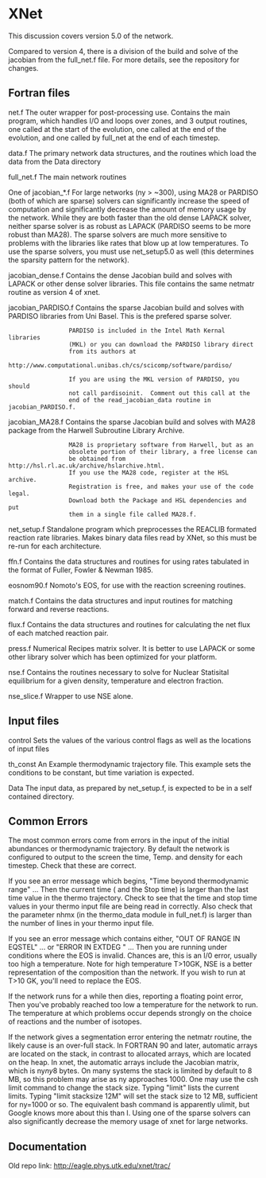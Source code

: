 XNet
============

This discussion covers version 5.0 of the network.

Compared to version 4, there is a division of the build and solve of the
jacobian from the full_net.f file.  For more details, see the repository
for changes.

## Fortran files

net.f                The outer wrapper for post-processing use.
                     Contains the main program, which handles I/O and loops
                     over zones, and 3 output routines, one called at the
                     start of the evolution, one called at the end of the
                     evolution, and one called by full_net at the end of
                     each timestep.

data.f 	             The primary network data structures, and the routines
                     which load the data from the Data directory

full_net.f           The main network routines

One of jacobian_*.f  For large networks (ny > ~300), using MA28 or PARDISO
                     (both of which are sparse) solvers can significantly
                     increase the speed of computation and significantly
                     decrease the amount of memory usage by the network.
                     While they are both faster than the old dense LAPACK
                     solver, neither sparse solver is as robust as LAPACK
                     (PARDISO seems to be more robust than MA28).  The sparse
                     solvers  are much more sensitive to problems with the
                     libraries like rates that blow up at low temperatures.
                     To use the sparse solvers,  you must use net_setup5.0
                     as well (this determines the sparsity pattern for the
                     network).

jacobian_dense.f     Contains the dense Jacobian build and solves with LAPACK
                     or other dense solver libraries.  This file contains the
                     same netmatr routine as version 4 of xnet.

jacobian_PARDISO.f   Contains the sparse Jacobian build and solves with
                     PARDISO libraries from Uni Basel.  This is the
                     prefered sparse solver.

                     PARDISO is included in the Intel Math Kernal libraries
                     (MKL) or you can download the PARDISO library direct
                     from its authors at
                     http://www.computational.unibas.ch/cs/scicomp/software/pardiso/

                     If you are using the MKL version of PARDISO, you should
                     not call pardisoinit.  Comment out this call at the
                     end of the read_jacobian_data routine in jacobian_PARDISO.f.

jacobian_MA28.f      Contains the sparse Jacobian build and solves with MA28
                     package from the Harwell Subroutine Library Archive.

                     MA28 is proprietary software from Harwell, but as an
                     obsolete portion of their library, a free license can
                     be obtained from http://hsl.rl.ac.uk/archive/hslarchive.html.
                     If you use the MA28 code, register at the HSL archive.
                     Registration is free, and makes your use of the code legal.
                     Download both the Package and HSL dependencies and put
                     them in a single file called MA28.f.

net_setup.f          Standalone program which preprocesses the REACLIB formated
                     reaction rate libraries.  Makes binary data files read by XNet,
                     so this must be re-run for each architecture.

ffn.f               Contains the data structures and routines for using rates
                    tabulated in the format of Fuller, Fowler & Newman 1985.

eosnom90.f          Nomoto's EOS, for use with the reaction screening routines.

match.f	            Contains the data structures and input routines for
                    matching forward and reverse reactions.

flux.f              Contains the data structures and routines for calculating
                    the net flux of each matched reaction pair.

press.f             Numerical Recipes matrix solver.  It is better to use
                    LAPACK or some other library solver which has been
                    optimized for your platform.

nse.f               Contains the routines necessary to solve for Nuclear
                    Statisital equilibrium for a given density, temperature
                    and electron fraction.

nse_slice.f         Wrapper to use NSE alone.

Input files
-----------
control            Sets the values of the various control flags as well as
                   the locations of input files

th_const           An Example thermodynamic trajectory file.  This example
                   sets the conditions to be constant, but time variation
                   is expected.

Data               The input data, as prepared by net_setup.f, is expected
                   to be in a self contained directory.

## Common Errors

The most common errors come from errors in the input of the initial
abundances or thermodynamic trajectory.  By default the network is
configured to output to the screen the time, Temp. and density for each
timestep.  Check that these are correct.

If you see an error message which begins,
"Time beyond thermodynamic range" ...
Then the current time ( and the Stop time) is larger than the last time value
in the thermo trajectory.  Check to see that the time and stop time values in
your thermo input file are being read in correctly.  Also check that the
parameter nhmx (in the thermo_data module in full_net.f) is larger than the
number of lines in your thermo input file.

If you see an error message which contains either,
"OUT OF RANGE IN EQSTEL" ... or
"ERROR IN EXTDEG " ...
Then you are running under conditions where the EOS is invalid.
Chances are, this is an I/0 error, usually too high a temperature.
Note for high temperature T>10GK, NSE is a better representation of the
composition than the network.  If you wish to run at T>10 GK, you'll
need to replace the EOS.

If the network runs for a while then dies, reporting a floating point error,
Then you've probably reached too low a temperature for the network to run.
The temperature at which problems occur depends strongly on the choice of
reactions and the number of isotopes.

If the network gives a segmentation error entering the netmatr routine, the
likely cause is an over-full stack.  In FORTRAN 90 and later, automatic arrays
are located on the stack, in contrast to allocated arrays, which are located
on the heap.  In xnet, the automatic arrays include the Jacobian matrix, which
is ny*ny*8 bytes.  On many systems the stack is limited by default to 8 MB,
so this problem may arise as ny approaches 1000.  One may use the csh limit
command to change the stack size.  Typing "limit" lists the current limits.
Typing "limit stacksize 12M" will set the stack size to 12 MB, sufficient for
ny=1000 or so.  The equivalent bash command is apparently ulimit, but Google
knows more about this than I.  Using one of the sparse solvers can also
significantly decrease the memory usage of xnet for large networks.

## Documentation

Old repo link: http://eagle.phys.utk.edu/xnet/trac/

